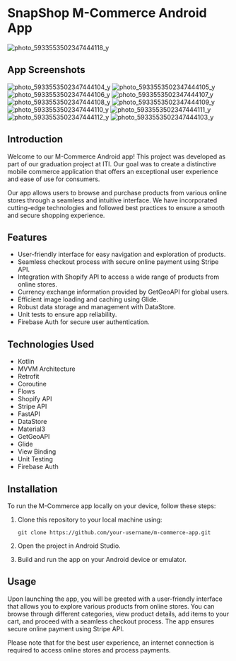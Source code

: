 # SnapShop M-Commerce Android App 
![photo_5933553502347444118_y](https://github.com/Amon3m/shopify/assets/112562093/a49eb320-ec3c-4399-a884-deda255247be)

## App Screenshots

![photo_5933553502347444104_y](https://github.com/Amon3m/shopify/assets/112562093/496370e3-86ca-4650-8d62-5b08bdb0b3bb)
![photo_5933553502347444105_y](https://github.com/Amon3m/shopify/assets/112562093/57457564-2497-4b3d-a964-a448a07d06a5)
![photo_5933553502347444106_y](https://github.com/Amon3m/shopify/assets/112562093/519299a2-ff2f-4cf1-85d8-281bbce7aedb)
![photo_5933553502347444107_y](https://github.com/Amon3m/shopify/assets/112562093/85da51b5-33ff-4e02-82cd-a5d926bba221)
![photo_5933553502347444108_y](https://github.com/Amon3m/shopify/assets/112562093/846257bb-53b1-4e8b-9ab7-2b414205715c)
![photo_5933553502347444109_y](https://github.com/Amon3m/shopify/assets/112562093/890efddd-f022-42ed-a298-46cf84bcba48)
![photo_5933553502347444110_y](https://github.com/Amon3m/shopify/assets/112562093/369e5159-fe47-44ff-ae08-bd9c6088b2c8)
![photo_5933553502347444111_y](https://github.com/Amon3m/shopify/assets/112562093/77706154-c97f-414f-a504-ea797dd7d7ad)
![photo_5933553502347444112_y](https://github.com/Amon3m/shopify/assets/112562093/334514b6-4c16-4826-8a6f-1c32a0a2acbb)
![photo_5933553502347444103_y](https://github.com/Amon3m/shopify/assets/112562093/18f00eba-a437-4552-9097-bed5af7d880a)



## Introduction

Welcome to our M-Commerce Android app! This project was developed as part of our graduation project at ITI. Our goal was to create a distinctive mobile commerce application that offers an exceptional user experience and ease of use for consumers.

Our app allows users to browse and purchase products from various online stores through a seamless and intuitive interface. We have incorporated cutting-edge technologies and followed best practices to ensure a smooth and secure shopping experience.

## Features

- User-friendly interface for easy navigation and exploration of products.
- Seamless checkout process with secure online payment using Stripe API.
- Integration with Shopify API to access a wide range of products from online stores.
- Currency exchange information provided by GetGeoAPI for global users.
- Efficient image loading and caching using Glide.
- Robust data storage and management with DataStore.
- Unit tests to ensure app reliability.
- Firebase Auth for secure user authentication.

## Technologies Used

- Kotlin
- MVVM Architecture
- Retrofit
- Coroutine
- Flows
- Shopify API
- Stripe API
- FastAPI
- DataStore
- Material3
- GetGeoAPI
- Glide
- View Binding
- Unit Testing
- Firebase Auth

## Installation

To run the M-Commerce app locally on your device, follow these steps:

1. Clone this repository to your local machine using:
   ```
   git clone https://github.com/your-username/m-commerce-app.git
   ```
2. Open the project in Android Studio.

3. Build and run the app on your Android device or emulator.

## Usage

Upon launching the app, you will be greeted with a user-friendly interface that allows you to explore various products from online stores. You can browse through different categories, view product details, add items to your cart, and proceed with a seamless checkout process. The app ensures secure online payment using Stripe API.

Please note that for the best user experience, an internet connection is required to access online stores and process payments.

